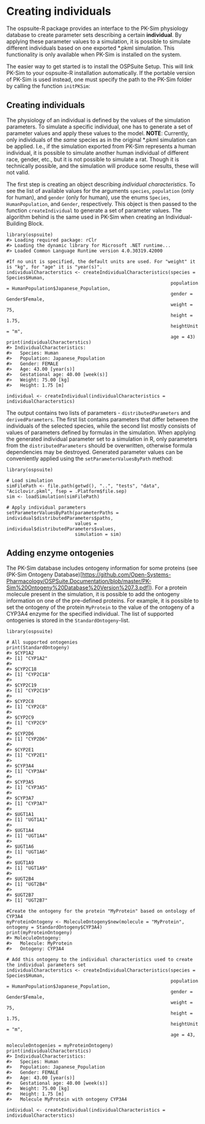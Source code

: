 Creating individuals
====================

The ospsuite-R package provides an interface to the PK-Sim physiology
database to create parameter sets describing a certain **individual**.
By applying these parameter values to a simulation, it is possible to
simulate different individuals based on one exported \*.pkml simulation.
This functionality is only available when PK-Sim is installed on the
system.

The easier way to get started is to install the OSPSuite Setup. This
will link PK-Sim to your ospsuite-R installation automatically. If the
portable version of PK-Sim is used instead, one must specify the path to
the PK-Sim folder by calling the function `initPKSim`:

Creating individuals
--------------------

The physiology of an individual is defined by the values of the
simulation parameters. To simulate a specific individual, one has to
generate a set of parameter values and apply these values to the model.
**NOTE**: Currently, only individuals of the *same* species as in the
original \*.pkml simulation can be applied. I.e., if the simulation
exported from PK-Sim represents a human individual, it is possible to
simulate another human individual of different race, gender, etc., but
it is not possible to simulate a rat. Though it is technically possible,
and the simulation will produce some results, these will not valid.

The first step is creating an object describing *individual
characteristics*. To see the list of available values for the arguments
`species`, `population` (only for human), and `gender` (only for human),
use the enums `Species`, `HumanPopulation`, and `Gender`, respectively.
This object is then passed to the function `createIndividual` to
generate a set of parameter values. The algorithm behind is the same
used in PK-Sim when creating an Individual-Building Block.

    library(ospsuite)
    #> Loading required package: rClr
    #> Loading the dynamic library for Microsoft .NET runtime...
    #> Loaded Common Language Runtime version 4.0.30319.42000

    #If no unit is specified, the default units are used. For "weight" it is "kg", for "age" it is "year(s)".
    individualCharacterstics <- createIndividualCharacteristics(species = Species$Human,
                                                                population = HumanPopulation$Japanese_Population,
                                                                gender = Gender$Female,
                                                                weight = 75,
                                                                height = 1.75,
                                                                heightUnit = "m",
                                                                age = 43)
    print(individualCharacterstics)
    #> IndividualCharacteristics: 
    #>   Species: Human
    #>   Population: Japanese_Population
    #>   Gender: FEMALE
    #>   Age: 43.00 [year(s)]
    #>   Gestational age: 40.00 [week(s)]
    #>   Weight: 75.00 [kg]
    #>   Height: 1.75 [m]

    individual <- createIndividual(individualCharacteristics = individualCharacterstics)

The output contains two lists of parameters - `distributedParameters`
and `derivedParameters`. The first list contains parameters that differ
between the individuals of the selected species, while the second list
mostly consists of values of parameters defined by formulas in the
simulation. When applying the generated individual parameter set to a
simulation in R, only parameters from the `distributedParameters` should
be overwritten, otherwise formula dependencies may be destroyed.
Generated parameter values can be conveniently applied using the
`setParameterValuesByPath` method:

    library(ospsuite)

    # Load simulation
    simFilePath <- file.path(getwd(), "..", "tests", "data", "Aciclovir.pkml", fsep = .Platform$file.sep)
    sim <- loadSimulation(simFilePath)

    # Apply individual parameters
    setParameterValuesByPath(parameterPaths = individual$distributedParameters$paths,
                             values = individual$distributedParameters$values,
                             simulation = sim)

Adding enzyme ontogenies
------------------------

The PK-Sim database includes ontogeny information for some proteins (see
(PK-Sim Ontogeny
Database)\[<a href="https://github.com/Open-Systems-Pharmacology/OSPSuite.Documentation/blob/master/PK-Sim%20Ontogeny%20Database%20Version%207.3.pdf" class="uri">https://github.com/Open-Systems-Pharmacology/OSPSuite.Documentation/blob/master/PK-Sim%20Ontogeny%20Database%20Version%207.3.pdf</a>\]).
For a protein molecule present in the simulation, it is possible to add
the ontogeny information on one of the pre-defined proteins. For
example, it is possible to set the ontogeny of the protein `MyProtein`
to the value of the ontogeny of a CYP3A4 enzyme for the specified
individual. The list of supported ontogenies is stored in the
`StandardOntogeny`-list.

    library(ospsuite)

    # All supported ontogenies
    print(StandardOntogeny)
    #> $CYP1A2
    #> [1] "CYP1A2"
    #> 
    #> $CYP2C18
    #> [1] "CYP2C18"
    #> 
    #> $CYP2C19
    #> [1] "CYP2C19"
    #> 
    #> $CYP2C8
    #> [1] "CYP2C8"
    #> 
    #> $CYP2C9
    #> [1] "CYP2C9"
    #> 
    #> $CYP2D6
    #> [1] "CYP2D6"
    #> 
    #> $CYP2E1
    #> [1] "CYP2E1"
    #> 
    #> $CYP3A4
    #> [1] "CYP3A4"
    #> 
    #> $CYP3A5
    #> [1] "CYP3A5"
    #> 
    #> $CYP3A7
    #> [1] "CYP3A7"
    #> 
    #> $UGT1A1
    #> [1] "UGT1A1"
    #> 
    #> $UGT1A4
    #> [1] "UGT1A4"
    #> 
    #> $UGT1A6
    #> [1] "UGT1A6"
    #> 
    #> $UGT1A9
    #> [1] "UGT1A9"
    #> 
    #> $UGT2B4
    #> [1] "UGT2B4"
    #> 
    #> $UGT2B7
    #> [1] "UGT2B7"

    #Create the ontogeny for the protein "MyProtein" based on ontology of CYP3A4
    myProteinOntogeny <- MoleculeOntogeny$new(molecule = "MyProtein", ontogeny = StandardOntogeny$CYP3A4)
    print(myProteinOntogeny)
    #> MoleculeOntogeny: 
    #>   Molecule: MyProtein
    #>   Ontogeny: CYP3A4

    # Add this ontogeny to the individual characteristics used to create the individual parameters set
    individualCharacterstics <- createIndividualCharacteristics(species = Species$Human,
                                                                population = HumanPopulation$Japanese_Population,
                                                                gender = Gender$Female,
                                                                weight = 75,
                                                                height = 1.75,
                                                                heightUnit = "m",
                                                                age = 43,
                                                                moleculeOntogenies = myProteinOntogeny)
    print(individualCharacterstics)
    #> IndividualCharacteristics: 
    #>   Species: Human
    #>   Population: Japanese_Population
    #>   Gender: FEMALE
    #>   Age: 43.00 [year(s)]
    #>   Gestational age: 40.00 [week(s)]
    #>   Weight: 75.00 [kg]
    #>   Height: 1.75 [m]
    #>   Molecule MyProtein with ontogeny CYP3A4

    individual <- createIndividual(individualCharacteristics = individualCharacterstics)
